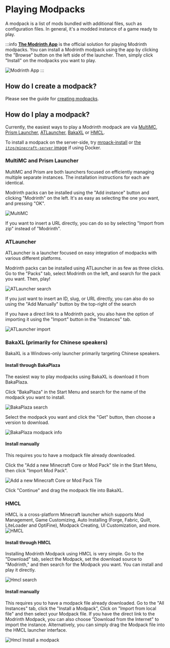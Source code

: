 # Playing Modpacks

A modpack is a list of mods bundled with additional files, such as configuration files. In general, it's a modded instance of a game ready to play.

:::info
**[The Modrinth App](https://modrinth.com/app)** is the official solution for playing Modrinth modpacks. You can install a Modrinth modpack using the app by clicking the "Browse" button on the left side of the launcher. Then, simply click "Install" on the modpacks you want to play.

![Modrinth App](../../static/img/tutorial/modrinthAppSearch.png)
:::

## How do I create a modpack?

Please see the guide for [creating modpacks](creating_modpacks.md).

## How do I play a modpack?

Currently, the easiest ways to play a Modrinth modpack are via [MultiMC](https://multimc.org), [Prism Launcher](https://prismlauncher.org), [ATLauncher](https://atlauncher.com), [BakaXL](https://www.bakaxl.com/) or [HMCL](https://hmcl.huangyuhui.net/).

To install a modpack on the server-side, try [mrpack-install](https://github.com/nothub/mrpack-install) or [the `itzg/minecraft-server` image](https://github.com/itzg/docker-minecraft-server) if using Docker.

### MultiMC and Prism Launcher

MultiMC and Prism are both launchers focused on efficiently managing multiple separate instances. The installation instructions for each are identical.

Modrinth packs can be installed using the "Add instance" button and clicking "Modrinth" on the left. It's as easy as selecting the one you want, and pressing "OK".

![MultiMC](../../static/img/tutorial/multimc.png)

If you want to insert a URL directly, you can do so by selecting "Import from zip" instead of "Modrinth".

### ATLauncher

ATLauncher is a launcher focused on easy integration of modpacks with various different platforms.

Modrinth packs can be installed using ATLauncher in as few as three clicks. Go to the "Packs" tab, select Modrinth on the left, and search for the pack you want. Then, play!

![ATLauncher search](../../static/img/tutorial/atlauncherSearch.png)

If you just want to insert an ID, slug, or URL directly, you can also do so using the "Add Manually" button by the top-right of the search

If you have a direct link to a Modrinth pack, you also have the option of importing it using the "Import" button in the "Instances" tab.

![ATLauncher import](../../static/img/tutorial/atlauncherImport.png)

### BakaXL (primarily for Chinese speakers)

BakaXL is a Windows-only launcher primarily targeting Chinese speakers.

#### Install through BakaPlaza

The easiest way to play modpacks using BakaXL is download it from BakaPlaza.

Click "BakaPlaza" in the Start Menu and search for the name of the modpack you want to install.

![BakaPlaza search](../../static/img/tutorial/BakaPlazaSearchModpacks.png)

Select the modpack you want and click the "Get" button, then choose a version to download.

![BakaPlaza modpack info](../../static/img/tutorial/BakaPlazaModpackInfo.png)

#### Install manually

This requires you to have a modpack file already downloaded.

Click the "Add a new Minecraft Core or Mod Pack" tile in the Start Menu, then click "Import Mod Pack".

![Add a new Minecraft Core or Mod Pack Tile](../../static/img/tutorial/BakaXLAddCoreTile.png)

Click "Continue" and drag the modpack file into BakaXL.

### HMCL

HMCL is a cross-platform Minecraft launcher which supports Mod Management, Game Customizing, Auto Installing (Forge, Fabric, Quilt, LiteLoader and OptiFine), Modpack Creating, UI Customization, and more.
![HMCL](../../static/img/tutorial/Hmcl.png)

#### Install through HMCL
Installing Modrinth Modpack using HMCL is very simple. Go to the "Download" tab, select the Modpack, set the download source to "Modrinth," and then search for the Modpack you want. You can install and play it directly.

![Hmcl search](../../static/img/tutorial/HmclSearch.png)

#### Install manually

This requires you to have a modpack file already downloaded.
Go to the "All Instances" tab, click the "Install a Modpack", Click on "Import from local file" and then select your Modpack file. 
If you have the direct link to the Modrinth Modpack, you can also choose "Download from the Internet" to import the instance.
Alternatively, you can simply drag the Modpack file into the HMCL launcher interface.

![Hmcl Install a modpack](../../static/img/tutorial/HmclInstallAModpack.png)